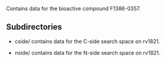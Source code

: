 Contains data for the bioactive compound F1386-0357.

## Subdirectories

- cside/ contains data for the C-side search space on rv1821.

- nside/ contains data for the N-side search space on rv1821.

